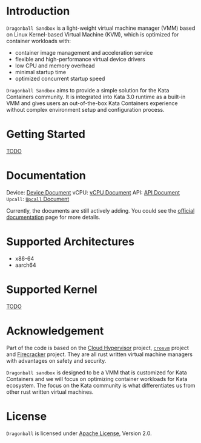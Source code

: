 # Introduction
`Dragonball Sandbox` is a light-weight virtual machine manager (VMM) based on Linux Kernel-based Virtual Machine (KVM),
which is optimized for container workloads with:
- container image management and acceleration service
- flexible and high-performance virtual device drivers
- low CPU and memory overhead
- minimal startup time
- optimized concurrent startup speed

`Dragonball Sandbox` aims to provide a simple solution for the Kata Containers community. It is integrated into Kata 3.0
runtime as a built-in VMM and gives users an out-of-the-box Kata Containers experience without complex environment setup
and configuration process.

# Getting Started
[TODO](https://github.com/kata-containers/kata-containers/issues/4302)

# Documentation

Device: [Device Document](docs/device.md)
vCPU: [vCPU Document](docs/vcpu.md)
API: [API Document](docs/api.md)
`Upcall`: [`Upcall` Document](docs/upcall.md)

Currently, the documents are still actively adding.
You could see the [official documentation](docs/) page for more details.

# Supported Architectures
- x86-64
- aarch64

# Supported Kernel
[TODO](https://github.com/kata-containers/kata-containers/issues/4303)

# Acknowledgement
Part of the code is based on the [Cloud Hypervisor](https://github.com/cloud-hypervisor/cloud-hypervisor) project, [`crosvm`](https://github.com/google/crosvm) project and [Firecracker](https://github.com/firecracker-microvm/firecracker) project. They are all rust written virtual machine managers with advantages on safety and security.

`Dragonball sandbox` is designed to be a VMM that is customized for Kata Containers and we will focus on optimizing container workloads for Kata ecosystem. The focus on the Kata community is what differentiates us from other rust written virtual machines.

# License

`Dragonball` is licensed under [Apache License](http://www.apache.org/licenses/LICENSE-2.0), Version 2.0.